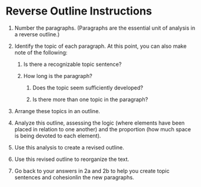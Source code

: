 # Reverse Outline Instructions

1. Number the paragraphs. (Paragraphs are the essential unit of analysis in a reverse outline.)

2. Identify the topic of each paragraph. At this point, you can also make note of the following:

    1. Is there a recognizable topic sentence?

    2. How long is the paragraph?

        1. Does the topic seem sufficiently developed?

        2. Is there more than one topic in the paragraph?

3. Arrange these topics in an outline.

4. Analyze this outline, assessing the logic (where elements have been placed in relation to one another) and the proportion (how much space is being devoted to each element).

5. Use this analysis to create a revised outline.

6. Use this revised outline to reorganize the text.

7. Go back to your answers in 2a and 2b to help you create topic sentences and cohesionlin the new paragraphs.
